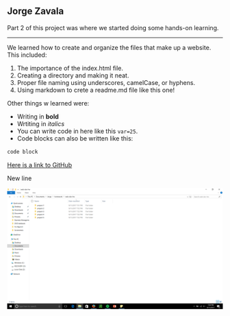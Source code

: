 ## Jorge Zavala

Part 2 of this project was where we started doing some hands-on learning.

---

We learned how to create and organize the files that make up a website. This included:

1. The importance of the index.html file.
2. Creating a directory and making it neat.
3. Proper file naming using underscores, camelCase, or hyphens.
4. Using markdown to crete a readme.md file like this one!

Other things w learned were:

- Writing in **bold**
- Wrtiting in *italics*
- You can write code in here like this `var=25`.
- Code blocks can also be written like this:
```markdown
code block
```
[Here is a link to GitHub](https://github.com/)

New line

![screenshotOfMyDirectory](./images/screenshot-1.png)
